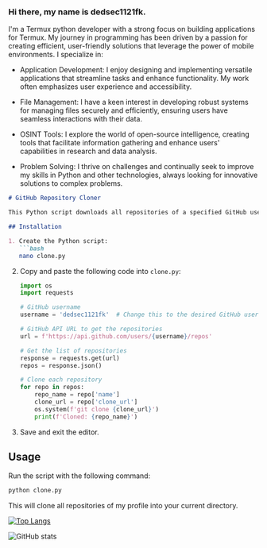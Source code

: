 ### Hi there, my name is dedsec1121fk.

I'm a Termux python developer with a strong focus on building applications for Termux. My journey in programming has been driven by a passion for creating efficient, user-friendly solutions that leverage the power of mobile environments.
I specialize in:
- Application Development: I enjoy designing and implementing versatile applications that streamline tasks and enhance functionality. My work often emphasizes user experience and accessibility.
  
- File Management: I have a keen interest in developing robust systems for managing files securely and efficiently, ensuring users have seamless interactions with their data.
- OSINT Tools: I explore the world of open-source intelligence, creating tools that facilitate information gathering and enhance users' capabilities in research and data analysis.
- Problem Solving: I thrive on challenges and continually seek to improve my skills in Python and other technologies, always looking for innovative solutions to complex problems.

```markdown
# GitHub Repository Cloner

This Python script downloads all repositories of a specified GitHub user at once.

## Installation

1. Create the Python script:
   ```bash
   nano clone.py
   ```

2. Copy and paste the following code into `clone.py`:

   ```python
   import os
   import requests

   # GitHub username
   username = 'dedsec1121fk'  # Change this to the desired GitHub username

   # GitHub API URL to get the repositories
   url = f'https://api.github.com/users/{username}/repos'

   # Get the list of repositories
   response = requests.get(url)
   repos = response.json()

   # Clone each repository
   for repo in repos:
       repo_name = repo['name']
       clone_url = repo['clone_url']
       os.system(f'git clone {clone_url}')
       print(f'Cloned: {repo_name}')
   ```

3. Save and exit the editor.

## Usage

Run the script with the following command:
```bash
python clone.py
```

This will clone all repositories of my profile into your current directory.

[![Top Langs](https://github-readme-stats.vercel.app/api/top-langs/?username=dedsec1121fk)](https://github.com/anuraghazra/github-readme-stats)

![GitHub stats](https://github-readme-stats.vercel.app/api?username=dedsec1121fk&show_icons=true)  

